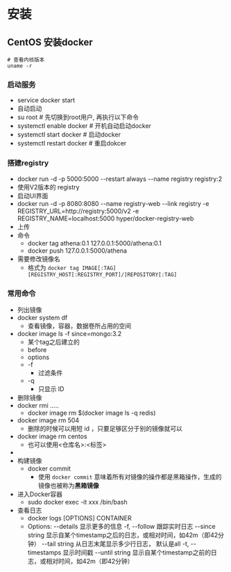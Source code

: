 # 安装

## CentOS 安装docker

```
# 查看内核版本
uname -r 
```

### 启动服务

- service docker start
- 自动启动
- su root # 先切换到root用户, 再执行以下命令
- systemctl enable docker # 开机自动启动docker
- systemctl start docker # 启动docker
- systemctl restart docker # 重启dokcer

### 搭建registry

- docker run -d -p 5000:5000 --restart always --name registry registry:2
- 使用V2版本的 registry
- 启动UI界面
- docker run -d -p 8080:8080 --name registry-web --link registry -e REGISTRY_URL=http://registry:5000/v2 -e REGISTRY_NAME=localhost:5000 hyper/docker-registry-web
- 上传
- 命令
  - docker tag athena:0.1 127.0.0.1:5000/athena:0.1
  - docker push 127.0.0.1:5000/athena
- 需要修改镜像名
  - 格式为 `docker tag IMAGE[:TAG] [REGISTRY_HOST[:REGISTRY_PORT]/]REPOSITORY[:TAG]`

### 常用命令

- 列出镜像
- docker system df
  - 查看镜像，容器，数据卷所占用的空间
- docker image ls -f since=mongo:3.2
  - 某个tag之后建立的
  - before
  - options
  - -f
    - 过滤条件
  - -q
    - 只显示 ID
- 删除镜像
- docker rmi …..
  - docker image rm $(docker image ls -q redis)
- docker image rm 504
  - 删除的时候可以用短 id ，只要足够区分于别的镜像就可以
- docker image rm centos
  - 也可以使用<仓库名>:<标签>
- 
- 构建镜像
  - docker commit
    - 使用 `docker commit` 意味着所有对镜像的操作都是黑箱操作，生成的镜像也被称为**黑箱镜像**
- 进入Docker容器
  - sudo docker exec -it xxx /bin/bash
- 查看日志
  - docker logs [OPTIONS] CONTAINER
  - Options:
        --details        显示更多的信息
    -f, --follow         跟踪实时日志
        --since string   显示自某个timestamp之后的日志，或相对时间，如42m（即42分钟）
        --tail string    从日志末尾显示多少行日志， 默认是all
    -t, --timestamps     显示时间戳
        --until string   显示自某个timestamp之前的日志，或相对时间，如42m（即42分钟）
